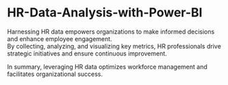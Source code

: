 # HR-Data-Analysis-with-Power-BI
Harnessing HR data empowers organizations to make informed decisions and enhance employee engagement.  
By collecting, analyzing, and visualizing key metrics, HR professionals drive strategic initiatives and ensure continuous improvement.

In summary, leveraging HR data optimizes workforce management and facilitates organizational success.  


